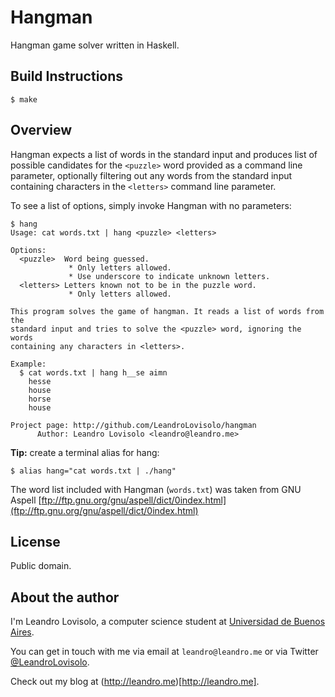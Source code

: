 Hangman
=======

Hangman game solver written in Haskell.

Build Instructions
------------------

    $ make

Overview
--------

Hangman expects a list of words in the standard input and produces list of
possible candidates for the `<puzzle>` word provided as a command line
parameter, optionally filtering out any words from the standard input
containing characters in the `<letters>` command line parameter.

To see a list of options, simply invoke Hangman with no parameters:

    $ hang
    Usage: cat words.txt | hang <puzzle> <letters>
    
    Options:
      <puzzle>  Word being guessed.
                 * Only letters allowed.
                 * Use underscore to indicate unknown letters.
      <letters> Letters known not to be in the puzzle word.
                 * Only letters allowed.
    
    This program solves the game of hangman. It reads a list of words from the
    standard input and tries to solve the <puzzle> word, ignoring the words
    containing any characters in <letters>.
    
    Example:
      $ cat words.txt | hang h__se aimn
        hesse
        house
        horse
        house
    
    Project page: http://github.com/LeandroLovisolo/hangman
          Author: Leandro Lovisolo <leandro@leandro.me>

**Tip:** create a terminal alias for hang:

    $ alias hang="cat words.txt | ./hang"

The word list included with Hangman (`words.txt`) was taken from GNU Aspell
[ftp://ftp.gnu.org/gnu/aspell/dict/0index.html](ftp://ftp.gnu.org/gnu/aspell/dict/0index.html)

License
-------

Public domain.

About the author
----------------

I'm Leandro Lovisolo, a computer science student at
[Universidad de Buenos Aires](http://www.dc.uba.ar).

You can get in touch with me via email at `leandro@leandro.me` or via Twitter
[@LeandroLovisolo](http://twitter.com/LeandroLovisolo).

Check out my blog at (http://leandro.me)[http://leandro.me].